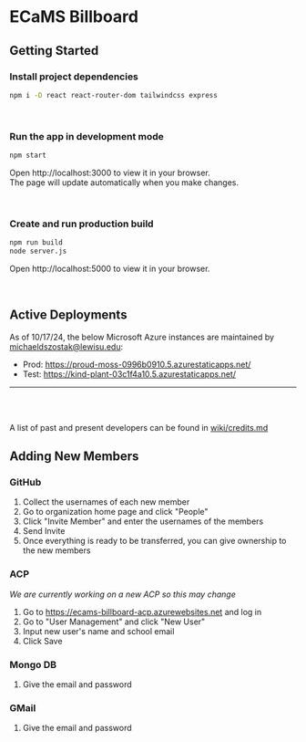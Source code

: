 # ECaMS Billboard

## Getting Started

### Install project dependencies
```bash
npm i -D react react-router-dom tailwindcss express
```

</br>

### Run the app in development mode
```bash
npm start
```

Open http://localhost:3000 to view it in your browser.\
The page will update automatically when you make changes.

</br>

### Create and run production build
```bash
npm run build
node server.js
```

Open http://localhost:5000 to view it in your browser.

</br>

## Active Deployments
As of 10/17/24, the below Microsoft Azure instances are maintained by [michaeldszostak@lewisu.edu](mailto:michaeldszostak@lewisu.edu):
- Prod: https://proud-moss-0996b0910.5.azurestaticapps.net/
- Test: https://kind-plant-03c1f4a10.5.azurestaticapps.net/

---

<br/><br/>

A list of past and present developers can be found in [wiki/credits.md](wiki/credits.md)

## Adding New Members

### GitHub
1. Collect the usernames of each new member
2. Go to organization home page and click "People"
3. Click "Invite Member" and enter the usernames of the members
4. Send Invite
5. Once everything is ready to be transferred, you can give ownership to the new members

### ACP
*We are currently working on a new ACP so this may change*
1. Go to https://ecams-billboard-acp.azurewebsites.net and log in
2. Go to "User Management" and click "New User"
3. Input new user's name and school email
4. Click Save

### Mongo DB
1. Give the email and password

### GMail
1. Give the email and password
